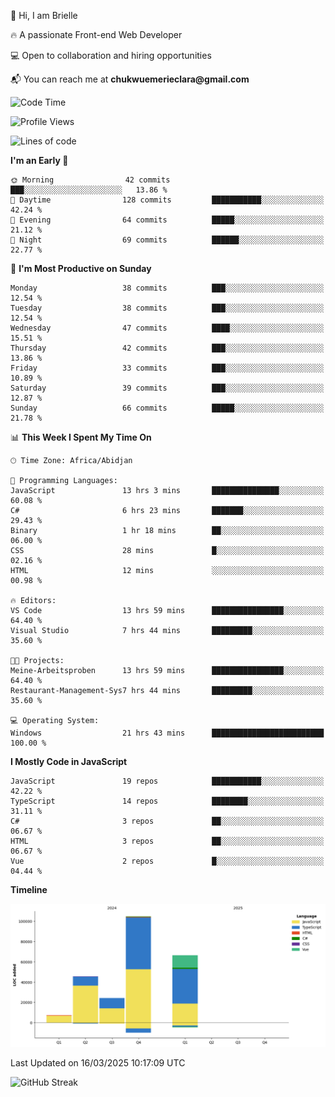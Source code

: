 <div align="left">
  <p>👋 Hi, I am Brielle</p>
  <p>🔥 A passionate Front-end Web Developer</p>
  <p>💻 Open to collaboration and hiring opportunities</p>
  <p>📬 You can reach me at <strong>chukwuemerieclara@gmail.com</strong></p>
</div>


 
 <!--START_SECTION:waka-->
![Code Time](http://img.shields.io/badge/Code%20Time-530%20hrs%2054%20mins-blue)

![Profile Views](http://img.shields.io/badge/Profile%20Views-0-blue)

![Lines of code](https://img.shields.io/badge/From%20Hello%20World%20I%27ve%20Written-248.1%20thousand%20lines%20of%20code-blue)

**I'm an Early 🐤** 

```text
🌞 Morning                42 commits          ███░░░░░░░░░░░░░░░░░░░░░░   13.86 % 
🌆 Daytime                128 commits         ███████████░░░░░░░░░░░░░░   42.24 % 
🌃 Evening                64 commits          █████░░░░░░░░░░░░░░░░░░░░   21.12 % 
🌙 Night                  69 commits          ██████░░░░░░░░░░░░░░░░░░░   22.77 % 
```
📅 **I'm Most Productive on Sunday** 

```text
Monday                   38 commits          ███░░░░░░░░░░░░░░░░░░░░░░   12.54 % 
Tuesday                  38 commits          ███░░░░░░░░░░░░░░░░░░░░░░   12.54 % 
Wednesday                47 commits          ████░░░░░░░░░░░░░░░░░░░░░   15.51 % 
Thursday                 42 commits          ███░░░░░░░░░░░░░░░░░░░░░░   13.86 % 
Friday                   33 commits          ███░░░░░░░░░░░░░░░░░░░░░░   10.89 % 
Saturday                 39 commits          ███░░░░░░░░░░░░░░░░░░░░░░   12.87 % 
Sunday                   66 commits          █████░░░░░░░░░░░░░░░░░░░░   21.78 % 
```


📊 **This Week I Spent My Time On** 

```text
🕑︎ Time Zone: Africa/Abidjan

💬 Programming Languages: 
JavaScript               13 hrs 3 mins       ███████████████░░░░░░░░░░   60.08 % 
C#                       6 hrs 23 mins       ███████░░░░░░░░░░░░░░░░░░   29.43 % 
Binary                   1 hr 18 mins        ██░░░░░░░░░░░░░░░░░░░░░░░   06.00 % 
CSS                      28 mins             █░░░░░░░░░░░░░░░░░░░░░░░░   02.16 % 
HTML                     12 mins             ░░░░░░░░░░░░░░░░░░░░░░░░░   00.98 % 

🔥 Editors: 
VS Code                  13 hrs 59 mins      ████████████████░░░░░░░░░   64.40 % 
Visual Studio            7 hrs 44 mins       █████████░░░░░░░░░░░░░░░░   35.60 % 

🐱‍💻 Projects: 
Meine-Arbeitsproben      13 hrs 59 mins      ████████████████░░░░░░░░░   64.40 % 
Restaurant-Management-Sys7 hrs 44 mins       █████████░░░░░░░░░░░░░░░░   35.60 % 

💻 Operating System: 
Windows                  21 hrs 43 mins      █████████████████████████   100.00 % 
```

**I Mostly Code in JavaScript** 

```text
JavaScript               19 repos            ███████████░░░░░░░░░░░░░░   42.22 % 
TypeScript               14 repos            ████████░░░░░░░░░░░░░░░░░   31.11 % 
C#                       3 repos             ██░░░░░░░░░░░░░░░░░░░░░░░   06.67 % 
HTML                     3 repos             ██░░░░░░░░░░░░░░░░░░░░░░░   06.67 % 
Vue                      2 repos             █░░░░░░░░░░░░░░░░░░░░░░░░   04.44 % 
```



**Timeline**

![Lines of Code chart](https://raw.githubusercontent.com/Brielle28/Brielle28/main/assets/bar_graph.png)


 Last Updated on 16/03/2025 10:17:09 UTC
<!--END_SECTION:waka-->

![GitHub Streak](https://github-readme-streak-stats.herokuapp.com/?user=Brielle28)



